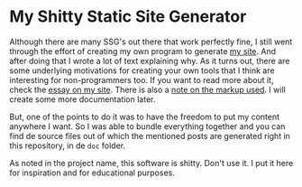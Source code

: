 # My Shitty Static Site Generator

Although there are many SSG's out there that work perfectly fine, I still went through the effort of creating my own program to generate [my site](https://erikwinter.nl/). And after doing that I wrote a lot of text explaining why. As it turns out, there are some underlying motivations for creating your own tools that I think are interesting for non-programmers too. If you want to read more about it, check the [essay on my site](https://erikwinter.nl/articles/2020/why-i-built-my-own-shitty-static-site-generator/). There is also a [note on the markup used](https://erikwinter.nl/articles/2020/a-tiny-subset-of-asciidoc-for-blogging/). I will create some more documentation later.

But, one of the points to do it was to have the freedom to put my content anywhere I want. So I was able to bundle everything together and you can find de source files out of which the mentioned posts are generated right in this repository, in de `doc` folder.

As noted in the project name, this software is shitty. Don't use it. I put it here for inspiration and for educational purposes.
